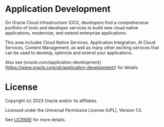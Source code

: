 # Application Development

On Oracle Cloud Infrastructure (OCI), developers find a comprehensive portfolio of tools and developer services to build new cloud native applications, modernize, and extend enterprise applications.

This area includes Cloud Native Services, Application Integration, AI Cloud Services, Content Management, as well as many other exciting services that can be used to develop, optimize and extend your applications.

Also see [oracle.com/application-development] (https://www.oracle.com/uk/application-development/) for details.

# License

Copyright (c) 2023 Oracle and/or its affiliates.

Licensed under the Universal Permissive License (UPL), Version 1.0.

See [LICENSE](https://github.com/oracle-devrel/technology-engineering/blob/folder-structure/LICENSE) for more details.
